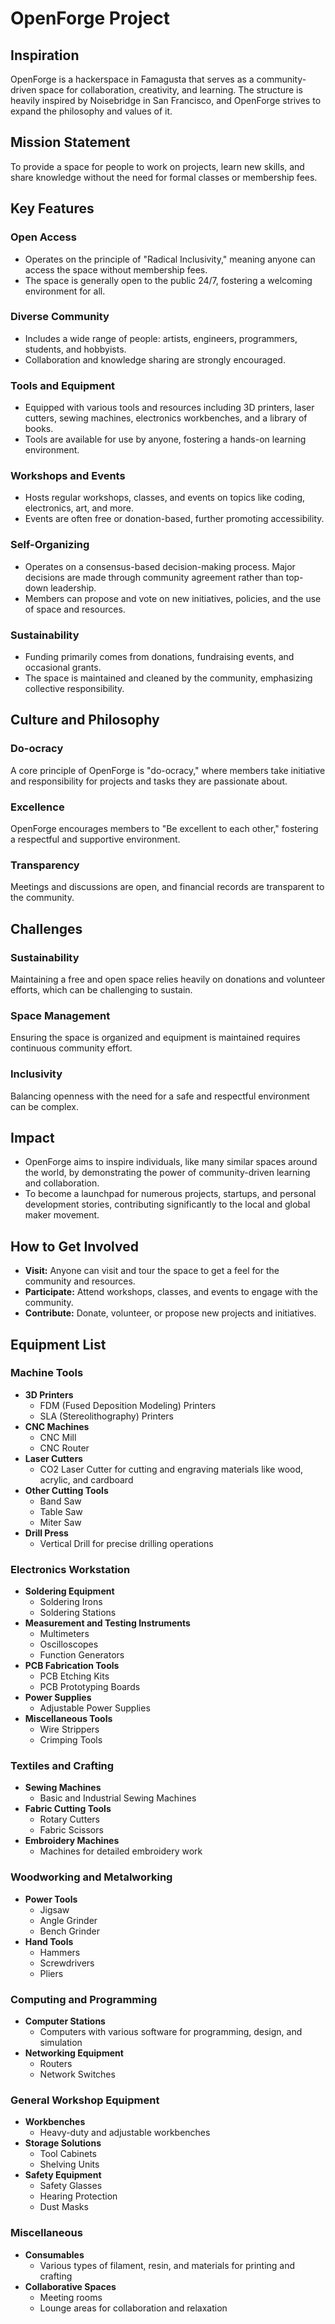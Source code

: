 # OpenForge Project

## Inspiration

OpenForge is a hackerspace in Famagusta that serves as a community-driven space for collaboration, creativity, and learning. The structure is heavily inspired by Noisebridge in San Francisco, and OpenForge strives to expand the philosophy and values of it.

## Mission Statement

To provide a space for people to work on projects, learn new skills, and share knowledge without the need for formal classes or membership fees.

## Key Features

### Open Access
- Operates on the principle of "Radical Inclusivity," meaning anyone can access the space without membership fees.
- The space is generally open to the public 24/7, fostering a welcoming environment for all.

### Diverse Community
- Includes a wide range of people: artists, engineers, programmers, students, and hobbyists.
- Collaboration and knowledge sharing are strongly encouraged.

### Tools and Equipment
- Equipped with various tools and resources including 3D printers, laser cutters, sewing machines, electronics workbenches, and a library of books.
- Tools are available for use by anyone, fostering a hands-on learning environment.

### Workshops and Events
- Hosts regular workshops, classes, and events on topics like coding, electronics, art, and more.
- Events are often free or donation-based, further promoting accessibility.

### Self-Organizing
- Operates on a consensus-based decision-making process. Major decisions are made through community agreement rather than top-down leadership.
- Members can propose and vote on new initiatives, policies, and the use of space and resources.

### Sustainability
- Funding primarily comes from donations, fundraising events, and occasional grants.
- The space is maintained and cleaned by the community, emphasizing collective responsibility.

## Culture and Philosophy

### Do-ocracy
A core principle of OpenForge is "do-ocracy," where members take initiative and responsibility for projects and tasks they are passionate about.

### Excellence
OpenForge encourages members to "Be excellent to each other," fostering a respectful and supportive environment.

### Transparency
Meetings and discussions are open, and financial records are transparent to the community.

## Challenges

### Sustainability
Maintaining a free and open space relies heavily on donations and volunteer efforts, which can be challenging to sustain.

### Space Management
Ensuring the space is organized and equipment is maintained requires continuous community effort.

### Inclusivity
Balancing openness with the need for a safe and respectful environment can be complex.

## Impact

- OpenForge aims to inspire individuals, like many similar spaces around the world, by demonstrating the power of community-driven learning and collaboration.
- To become a launchpad for numerous projects, startups, and personal development stories, contributing significantly to the local and global maker movement.

## How to Get Involved

- **Visit:** Anyone can visit and tour the space to get a feel for the community and resources.
- **Participate:** Attend workshops, classes, and events to engage with the community.
- **Contribute:** Donate, volunteer, or propose new projects and initiatives.

## Equipment List

### Machine Tools
- **3D Printers**
  - FDM (Fused Deposition Modeling) Printers
  - SLA (Stereolithography) Printers
- **CNC Machines**
  - CNC Mill
  - CNC Router
- **Laser Cutters**
  - CO2 Laser Cutter for cutting and engraving materials like wood, acrylic, and cardboard
- **Other Cutting Tools**
  - Band Saw
  - Table Saw
  - Miter Saw
- **Drill Press**
  - Vertical Drill for precise drilling operations

### Electronics Workstation
- **Soldering Equipment**
  - Soldering Irons
  - Soldering Stations
- **Measurement and Testing Instruments**
  - Multimeters
  - Oscilloscopes
  - Function Generators
- **PCB Fabrication Tools**
  - PCB Etching Kits
  - PCB Prototyping Boards
- **Power Supplies**
  - Adjustable Power Supplies
- **Miscellaneous Tools**
  - Wire Strippers
  - Crimping Tools

### Textiles and Crafting
- **Sewing Machines**
  - Basic and Industrial Sewing Machines
- **Fabric Cutting Tools**
  - Rotary Cutters
  - Fabric Scissors
- **Embroidery Machines**
  - Machines for detailed embroidery work

### Woodworking and Metalworking
- **Power Tools**
  - Jigsaw
  - Angle Grinder
  - Bench Grinder
- **Hand Tools**
  - Hammers
  - Screwdrivers
  - Pliers

### Computing and Programming
- **Computer Stations**
  - Computers with various software for programming, design, and simulation
- **Networking Equipment**
  - Routers
  - Network Switches

### General Workshop Equipment
- **Workbenches**
  - Heavy-duty and adjustable workbenches
- **Storage Solutions**
  - Tool Cabinets
  - Shelving Units
- **Safety Equipment**
  - Safety Glasses
  - Hearing Protection
  - Dust Masks

### Miscellaneous
- **Consumables**
  - Various types of filament, resin, and materials for printing and crafting
- **Collaborative Spaces**
  - Meeting rooms
  - Lounge areas for collaboration and relaxation
